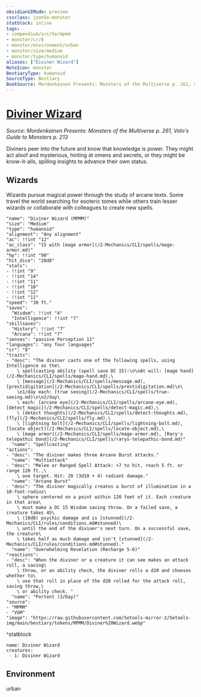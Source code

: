 ```yaml
---
obsidianUIMode: preview
cssclass: json5e-monster
statblock: inline
tags:
- compendium/src/5e/mpmm
- monster/cr/8
- monster/environment/urban
- monster/size/medium
- monster/type/humanoid
aliases: ["Diviner Wizard"]
NoteIcon: monster
BestiaryType: humanoid
SourceType: Bestiary
BookSource: Mordenkainen Presents: Monsters of the Multiverse p. 261, Volo's Guide to Monsters p. 213
---
```

# [Diviner Wizard](2-Mechanics/CLI/bestiary/humanoid/diviner-wizard-mpmm.md)
*Source: Mordenkainen Presents: Monsters of the Multiverse p. 261, Volo's Guide to Monsters p. 213*  

Diviners peer into the future and know that knowledge is power. They might act aloof and mysterious, hinting at omens and secrets, or they might be know-it-alls, spilling insights to advance their own status.

## Wizards

Wizards pursue magical power through the study of arcane texts. Some travel the world searching for esoteric tomes while others train lesser wizards or collaborate with colleagues to create new spells.

```statblock
"name": "Diviner Wizard (MPMM)"
"size": "Medium"
"type": "humanoid"
"alignment": "Any alignment"
"ac": !!int "12"
"ac_class": "15 with [mage armor](/2-Mechanics/CLI/spells/mage-armor.md)"
"hp": !!int "90"
"hit_dice": "20d8"
"stats":
- !!int "9"
- !!int "14"
- !!int "11"
- !!int "18"
- !!int "12"
- !!int "11"
"speed": "30 ft."
"saves":
  "Wisdom": !!int "4"
  "Intelligence": !!int "7"
"skillsaves":
  "History": !!int "7"
  "Arcana": !!int "7"
"senses": "passive Perception 11"
"languages": "any four languages"
"cr": "8"
"traits":
- "desc": "The diviner casts one of the following spells, using Intelligence as the\
    \ spellcasting ability (spell save DC 15):\n\nAt will: [mage hand](/2-Mechanics/CLI/spells/mage-hand.md),\
    \ [message](/2-Mechanics/CLI/spells/message.md), [prestidigitation](/2-Mechanics/CLI/spells/prestidigitation.md)\n\
    \n1/day each: [true seeing](/2-Mechanics/CLI/spells/true-seeing.md)\n\n2/day\
    \ each: [arcane eye](/2-Mechanics/CLI/spells/arcane-eye.md), [detect magic](/2-Mechanics/CLI/spells/detect-magic.md),\
    \ [detect thoughts](/2-Mechanics/CLI/spells/detect-thoughts.md), [fly](/2-Mechanics/CLI/spells/fly.md),\
    \ [lightning bolt](/2-Mechanics/CLI/spells/lightning-bolt.md), [locate object](/2-Mechanics/CLI/spells/locate-object.md),\
    \ [mage armor](/2-Mechanics/CLI/spells/mage-armor.md), [Rary's telepathic bond](/2-Mechanics/CLI/spells/rarys-telepathic-bond.md)"
  "name": "Spellcasting"
"actions":
- "desc": "The diviner makes three Arcane Burst attacks."
  "name": "Multiattack"
- "desc": "Melee or Ranged Spell Attack: +7 to hit, reach 5 ft. or range 120 ft.,\
    \ one target. Hit: 20 (3d10 + 4) radiant damage."
  "name": "Arcane Burst"
- "desc": "The diviner magically creates a burst of illumination in a 10-foot-radius\
    \ sphere centered on a point within 120 feet of it. Each creature in that area\
    \ must make a DC 15 Wisdom saving throw. On a failed save, a creature takes 45\
    \ (10d8) psychic damage and is [stunned](/2-Mechanics/CLI/rules/conditions.md#stunned)\
    \ until the end of the diviner's next turn. On a successful save, the creature\
    \ takes half as much damage and isn't [stunned](/2-Mechanics/CLI/rules/conditions.md#stunned)."
  "name": "Overwhelming Revelation (Recharge 5-6)"
"reactions":
- "desc": "When the diviner or a creature it can see makes an attack roll, a saving\
    \ throw, or an ability check, the diviner rolls a d20 and chooses whether to\
    \ use that roll in place of the d20 rolled for the attack roll, saving throw,\
    \ or ability check. "
  "name": "Portent (3/Day)"
"source":
- "MPMM"
- "VGM"
"image": "https://raw.githubusercontent.com/5etools-mirror-2/5etools-img/main/bestiary/tokens/MPMM/Diviner%20Wizard.webp"
```
^statblock

```encounter-table
name: Diviner Wizard
creatures:
 - 1: Diviner Wizard
```

## Environment

urban